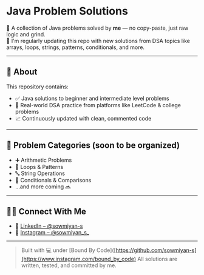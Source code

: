 # Java Problem Solutions

🧠 A collection of Java problems solved by **me** — no copy-paste, just raw logic and grind.  
🚀 I'm regularly updating this repo with new solutions from DSA topics like arrays, loops, strings, patterns, conditionals, and more.

---

## 📌 About

This repository contains:
- ✅ Java solutions to beginner and intermediate level problems
- 🧩 Real-world DSA practice from platforms like LeetCode & college problems
- 📈 Continuously updated with clean, commented code

---

## 📂 Problem Categories (soon to be organized)
- ➕ Arithmetic Problems
- 🔁 Loops & Patterns
- 🔤 String Operations
- 📏 Conditionals & Comparisons
- ...and more coming 🔜

---

## 🙋‍♂️ Connect With Me

- 🔗 [LinkedIn – @sowmiyan-s](https://www.linkedin.com/in/sowmiyan-s)  
- 📸 [Instagram – @sowmiyan_s_](https://instagram.com/sowmiyan_s_)

---

> Built with 💻 under [Bound By Code]([https://github.com/sowmiyan-s](https://www.instagram.com/bound_by_code)
> All solutions are written, tested, and committed by me.

